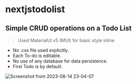 # nextjstodolist
## Simple CRUD operations on a Todo List
> Used MaterialUI v5 (MUI) for basic style inline
- No .css file used explicitly.
- Each To-do is editable.
- No use of any database for data persistence.
- First Todo is by default.

![Screenshot from 2023-08-14 23-04-07](https://github.com/mg111uch/nextjstodolist/assets/42541370/a404b5f8-611d-49d9-b39b-20ccfdc6e999)
